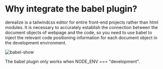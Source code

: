 # Why integrate the babel plugin?

derealize is a tailwindcss editor for entire front-end projects rather than html modules. It is necessary to accurately establish the connection between the document objects of webpage and the code, so you need to use babel to inject the relevant code positioning information for each document object in the development environment.

![babel-show](/img/babel-show.png)

The babel plugin only works when NODE_ENV === "development".

